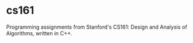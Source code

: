 # cs161
Programming assignments from Stanford's CS161: Design and Analysis of Algorithms, written in C++.
